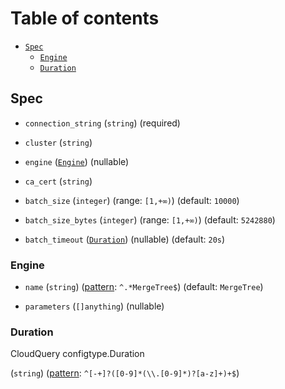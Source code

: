 # Table of contents

* [`Spec`](#Spec)
  * [`Engine`](#Engine)
  * [`Duration`](#Duration)

## <a name="Spec"></a>Spec

* `connection_string` (`string`) (required)

* `cluster` (`string`)

* `engine` ([`Engine`](#Engine)) (nullable)

* `ca_cert` (`string`)

* `batch_size` (`integer`) (range: `[1,+∞)`) (default: `10000`)

* `batch_size_bytes` (`integer`) (range: `[1,+∞)`) (default: `5242880`)

* `batch_timeout` ([`Duration`](#Duration)) (nullable) (default: `20s`)

### <a name="Engine"></a>Engine

* `name` (`string`) ([pattern](https://json-schema.org/draft/2020-12/json-schema-validation#section-6.3.3): `^.*MergeTree$`) (default: `MergeTree`)

* `parameters` (`[]anything`) (nullable)

### <a name="Duration"></a>Duration

CloudQuery configtype.Duration

(`string`) ([pattern](https://json-schema.org/draft/2020-12/json-schema-validation#section-6.3.3): `^[-+]?([0-9]*(\\.[0-9]*)?[a-z]+)+$`)
